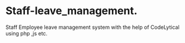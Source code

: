 # Staff-leave_management.
Staff Employee leave management system with the help of CodeLytical using php ,js etc.
